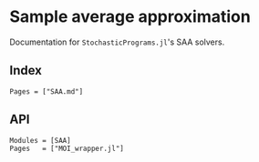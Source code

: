 # Sample average approximation

Documentation for `StochasticPrograms.jl`'s SAA solvers.

## Index

```@index
Pages = ["SAA.md"]
```

## API

```@autodocs
Modules = [SAA]
Pages   = ["MOI_wrapper.jl"]
```
